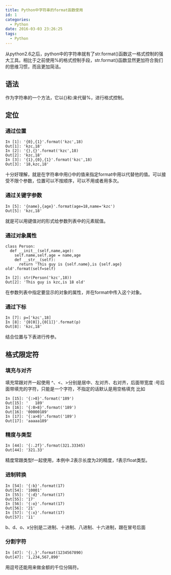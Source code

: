 ```yaml
---
title: Python中字符串的format函数使用
id: 1
categories:
  - Python
date: 2016-03-03 23:26:25
tags:
  - Python
---
```


从python2.6之后，python中的字符串就有了str.format()函数这一格式控制的强大工具。相比于之前使用%的格式控制手段，str.format()函数显然更加符合我们的思维习惯，而且更加简洁。

## 语法

作为字符串的一个方法，它以{}和:来代替%，进行格式控制。

## 定位

### 通过位置
```
In [1]: '{0},{1}'.format('kzc',18)
Out[1]: 'kzc,18'
In [2]: '{},{}'.format('kzc',18)
Out[2]: 'kzc,18'
In [3]: '{1},{0},{1}'.format('kzc',18)
Out[3]: '18,kzc,18'
```
十分好理解，就是在字符串中用{}中的值来指定format中用以代替他的值。可以接受不限个参数，位置可以不按顺序，可以不用或者用多次。

### 通过关键字参数
```
In [5]: '{name},{age}'.format(age=18,name='kzc')
Out[5]: 'kzc,18'
```
就是可以用键值对的形式给参数列表中的元素赋值。


### 通过对象属性
```
class Person:
  def __init__(self,name,age):
    self.name,self.age = name,age
    def __str__(self):
      return 'This guy is {self.name},is {self.age} old'.format(self=self)

In [2]: str(Person('kzc',18))
Out[2]: 'This guy is kzc,is 18 old'
```
在参数列表中指定要显示的对象的属性，并在format中传入这个对象。


### 通过下标
```
In [7]: p=['kzc',18]
In [8]: '{0[0]},{0[1]}'.format(p)
Out[8]: 'kzc,18'
```
结合位置与下表进行传参。

## 格式限定符

### 填充与对齐
填充常跟对齐一起使用
^、<、>分别是居中、左对齐、右对齐，后面带宽度
:号后面带填充的字符，只能是一个字符，不指定的话默认是用空格填充
比如
```
In [15]: '{:>8}'.format('189')
Out[15]: '   189'
In [16]: '{:0>8}'.format('189')
Out[16]: '00000189'
In [17]: '{:a>8}'.format('189')
Out[17]: 'aaaaa189'

```

### 精度与类型
```
In [44]: '{:.2f}'.format(321.33345)
Out[44]: '321.33'
```
精度常跟类型f一起使用，本例中.2表示长度为2的精度，f表示float类型。

### 进制转换
```
In [54]: '{:b}'.format(17)
Out[54]: '10001'
In [55]: '{:d}'.format(17)
Out[55]: '17'
In [56]: '{:o}'.format(17)
Out[56]: '21'
In [57]: '{:x}'.format(17)
Out[57]: '11'
```
b、d、o、x分别是二进制、十进制、八进制、十六进制，跟在冒号后面

### 分割字符
```
In [47]: '{:,}'.format(1234567890)
Out[47]: '1,234,567,890'
```
用逗号还能用来做金额的千位分隔符。